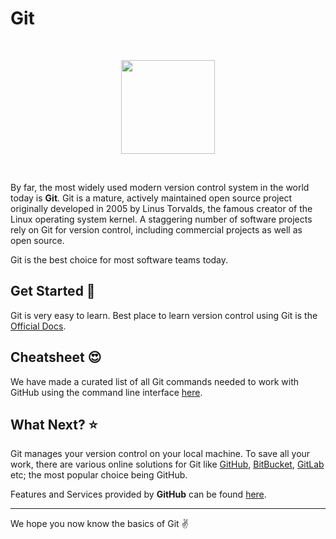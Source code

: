 # Git

<br>
<p align="center"><img src="https://i.ibb.co/LQSwVCG/Git-Icon-1788-C.png" height="150"></p>
<br>

By far, the most widely used modern version control system in the world today is **Git**. Git is a mature, actively maintained open source project originally developed in 2005 by Linus Torvalds, the famous creator of the Linux operating system kernel. A staggering number of software projects rely on Git for version control, including commercial projects as well as open source.

Git is the best choice for most software teams today.

## Get Started :muscle:

Git is very easy to learn. Best place to learn version control using Git is the [Official Docs](https://git-scm.com/docs).

## Cheatsheet :heart_eyes:

We have made a curated list of all Git commands needed to work with GitHub using the command line interface [here](https://github.com/codechefvit/git-cheatsheet).

## What Next? :star:

Git manages your version control on your local machine. To save all your work, there are various online solutions for Git like [GitHub](https://github.com), [BitBucket](https://bitbucket.org), [GitLab](https://about.gitlab.com) etc; the most popular choice being GitHub.

Features and Services provided by **GitHub** can be found [here](./GITHUB.md).

<hr>

We hope you now know the basics of Git :v:
